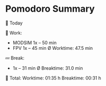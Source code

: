 
# Pomodoro Summary

📅 Today

🍅 Work:
- MODSIM      1x – 50 min
- FPV         1x – 45 min
Ø Worktime: 47.5 min

💤 Break:
- 1x – 31 min
Ø Breaktime: 31.0 min

🧠 Total:
Worktime:  01:35 h
Breaktime: 00:31 h


